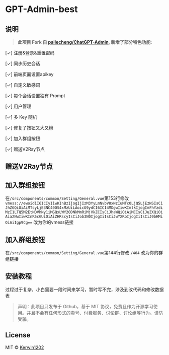# GPT-Admin-best

## 说明
> **此项目 Fork 自 [pailecheng/ChatGPT-Admin](https://github.com/pailecheng/ChatGPT-Admin), 新增了部分特色功能:**

[✓] 注册&登录&重置密码

[✓] 同步历史会话

[✓] 前端页面设置apikey

[✓] 自定义敏感词

[✓] 每个会话设置独有 Prompt

[✓] 用户管理

[✓] 多 Key 随机

[✓] 修复了按钮又大又粉

[✓] 加入群组按钮

[✓] 赠送V2Ray节点

## 赠送V2Ray节点

## 加入群组按钮

在`/src/components/common/Setting/General.vue`第153行修改 `vmess://ewoidiI6ICIyIiwKInBzIjogIjIzM3YyLmNvbV8xNzIuMTc0LjQ5LjEzNSIsCiJhZGQiOiAiMTcyLjE3NC40OS4xMzUiLAoicG9ydCI6ICI4MDgwIiwKImlkIjogImFhYzdiMzI1LTQ5M2EtNDVhNy1iMGQxLWY2ODNkMmRiMjVkZCIsCiJhaWQiOiAiMCIsCiJuZXQiOiAia2NwIiwKInR5cGUiOiAiZHRscyIsCiJob3N0IjogIiIsCiJwYXRoIjogIiIsCiJ0bHMiOiAiIgp9Cg==` 改为你的vmess链接

## 加入群组按钮

在`/src/components/common/Setting/General.vue`第144行修改 `/404` 改为你的群组链接

## 安装教程

过程过于复杂，小白需要一段时间来学习，暂时写不完，涉及到改代码和修改数据表

> 声明：此项目只发布于 Github，基于 MIT 协议，免费且作为开源学习使用。并且不会有任何形式的卖号、付费服务、讨论群、讨论组等行为。谨防受骗。

## License
MIT © [Kerwin1202](./license)
